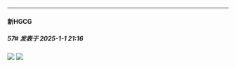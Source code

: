 ﻿
*****

####  新HGCG  
##### 57#       发表于 2025-1-1 21:16

<img src="https://p.sda1.dev/21/09740f60212fcdd7e074db8e7fe10c26/image.png" referrerpolicy="no-referrer">
<img src="https://p.sda1.dev/21/7354cf9252753dbfc14abd9121a4a7ed/image.png" referrerpolicy="no-referrer">


